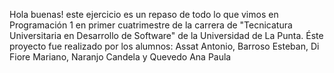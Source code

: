 Hola buenas! este ejercicio es un repaso de todo lo que vimos en Programación 1 en primer cuatrimestre de la carrera de "Tecnicatura Universitaria en Desarrollo de Software" de la Universidad de La Punta.
Éste proyecto fue realizado por los alumnos: Assat Antonio, Barroso Esteban, Di Fiore Mariano, Naranjo Candela y Quevedo Ana Paula
